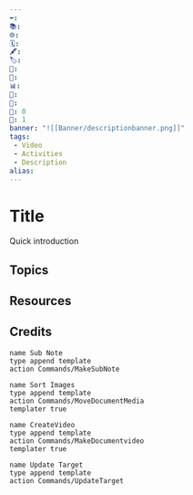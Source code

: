 ```yaml
---
⬅️: 
📚: 
🌐: 
🗓️: 
🖋️: 
🏷️: 
🎫: 
🧾: 
📊: 
📑: 
🏁: 
🏹: 0
🎯: 1
banner: "![[Banner/descriptionbanner.png]]"
tags:
 - Video
 - Activities
 - Description
alias: 
---
```


# Title

Quick introduction

## Topics

## Resources

## Credits

```button
name Sub Note
type append template
action Commands/MakeSubNote
```
```button
name Sort Images
type append template
action Commands/MoveDocumentMedia
templater true
```
```button
name CreateVideo
type append template
action Commands/MakeDocumentvideo
templater true
```
```button
name Update Target
type append template
action Commands/UpdateTarget
```
